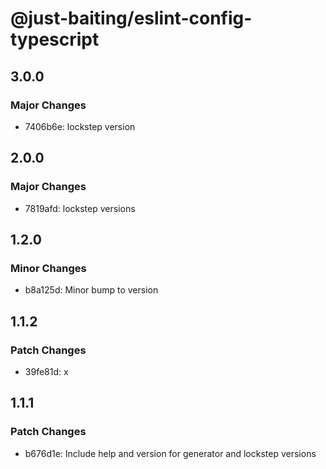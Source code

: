 # @just-baiting/eslint-config-typescript

## 3.0.0

### Major Changes

- 7406b6e: lockstep version

## 2.0.0

### Major Changes

- 7819afd: lockstep versions

## 1.2.0

### Minor Changes

- b8a125d: Minor bump to version

## 1.1.2

### Patch Changes

- 39fe81d: x

## 1.1.1

### Patch Changes

- b676d1e: Include help and version for generator and lockstep versions
